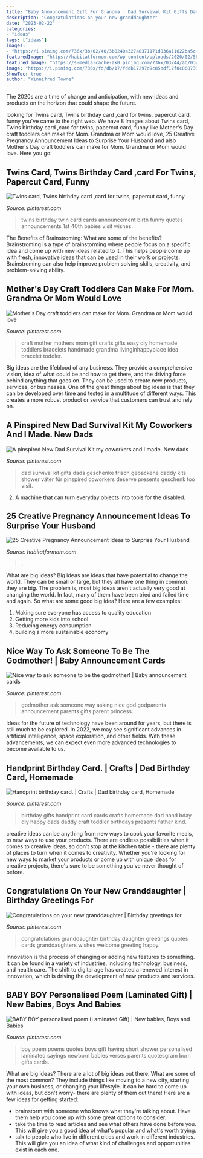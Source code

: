 ```yaml
---
title: "Baby Announcement Gift For Grandma : Dad Survival Kit Gifts Dads Geschenke Frisch Gebackene Daddy Kits Shower Väter Für Pinspired Coworkers Deserve Presents Geschenk Too Visit"
description: "Congratulations on your new granddaughter"
date: "2023-02-22"
categories:
- "ideas"
tags: ["ideas"]
images:
- "https://i.pinimg.com/736x/3b/02/40/3b0240a327a8371171d836a11622ba5c--twin-birth-announcements-twins-announcement-ideas.jpg"
featuredImage: "https://habitatformom.com/wp-content/uploads/2020/02/5607efdc0cb740b0dae51248589ba6f5-min-768x1024.jpg"
featured_image: "https://s-media-cache-ak0.pinimg.com/736x/03/44/ab/0344ab9d349eca2db7dab6e123492393.jpg"
image: "https://i.pinimg.com/736x/fd/db/17/fddb17297d9c85bdf12f0c8687339c3a.jpg"
ShowToc: true
author: "Winnifred Towne"
---
```



The 2020s are a time of change and anticipation, with new ideas and products on the horizon that could shape the future.

	

		
looking for Twins card, Twins birthday card ,card for twins, papercut card, funny you've came to the right web. We have 8 Images about Twins card, Twins birthday card ,card for twins, papercut card, funny like Mother&#039;s Day craft toddlers can make for Mom. Grandma or Mom would love, 25 Creative Pregnancy Announcement Ideas to Surprise Your Husband and also Mother&#039;s Day craft toddlers can make for Mom. Grandma or Mom would love. Here you go:
		
    
## Twins Card, Twins Birthday Card ,card For Twins, Papercut Card, Funny

<img loading=lazy src="https://i.pinimg.com/736x/3b/02/40/3b0240a327a8371171d836a11622ba5c--twin-birth-announcements-twins-announcement-ideas.jpg" onerror="this.onerror=null;this.src='https://tse2.mm.bing.net/th?id=OIP._55hVI6JCWDYR5uvd9HH7QHaJ4&amp;pid=15.1';" alt="Twins card, Twins birthday card ,card for twins, papercut card, funny">

_Source: pinterest.com_

>twins birthday twin card cards announcement birth funny quotes announcements 1st 40th babies visit wishes. 

	

The Benefits of Brainstroming: What are some of the benefits?
Brainstroming is a type of brainstorming where people focus on a specific idea and come up with new ideas related to it. This helps people come up with fresh, innovative ideas that can be used in their work or projects. Brainstroming can also help improve problem solving skills, creativity, and problem-solving ability.

    
## Mother&#039;s Day Craft Toddlers Can Make For Mom. Grandma Or Mom Would Love

<img loading=lazy src="https://i.pinimg.com/736x/fd/db/17/fddb17297d9c85bdf12f0c8687339c3a.jpg" onerror="this.onerror=null;this.src='https://tse2.mm.bing.net/th?id=OIP.ITPFh2AggsXKpYZ5uViH3QHaPH&amp;pid=15.1';" alt="Mother&#039;s Day craft toddlers can make for Mom. Grandma or Mom would love">

_Source: pinterest.com_

>craft mother mothers mom gift crafts gifts easy diy homemade toddlers bracelets handmade grandma livinginhappyplace idea bracelet toddler. 

	

Big ideas are the lifeblood of any business. They provide a comprehensive vision, idea of what could be and how to get there, and the driving force behind anything that goes on. They can be used to create new products, services, or businesses. One of the great things about big ideas is that they can be developed over time and tested in a multitude of different ways. This creates a more robust product or service that customers can trust and rely on.

    
## A Pinspired New Dad Survival Kit My Coworkers And I Made. New Dads

<img loading=lazy src="https://i.pinimg.com/736x/6f/b2/19/6fb2190c98534a1b0016ef454beb3075.jpg" onerror="this.onerror=null;this.src='https://tse3.mm.bing.net/th?id=OIP.VWxlOZp3IuxS8CGsAES39QHaJ3&amp;pid=15.1';" alt="A pinspired New Dad Survival Kit my coworkers and I made. New dads">

_Source: pinterest.com_

>dad survival kit gifts dads geschenke frisch gebackene daddy kits shower väter für pinspired coworkers deserve presents geschenk too visit. 

	

2. A machine that can turn everyday objects into tools for the disabled.

    
## 25 Creative Pregnancy Announcement Ideas To Surprise Your Husband

<img loading=lazy src="https://habitatformom.com/wp-content/uploads/2020/02/5607efdc0cb740b0dae51248589ba6f5-min-768x1024.jpg" onerror="this.onerror=null;this.src='https://tse3.mm.bing.net/th?id=OIP.l8WylTsVe9xC7vELgU4heQHaJ4&amp;pid=15.1';" alt="25 Creative Pregnancy Announcement Ideas to Surprise Your Husband">

_Source: habitatformom.com_

>. 

	

What are big ideas?
Big ideas are ideas that have potential to change the world. They can be small or large, but they all have one thing in common: they are big. The problem is, most big ideas aren't actually very good at changing the world. In fact, many of them have been tried and failed time and again. So what are some good big idea? Here are a few examples: 
1. Making sure everyone has access to quality education 
2. Getting more kids into school 
3. Reducing energy consumption 
4. building a more sustainable economy 

    
## Nice Way To Ask Someone To Be The Godmother! | Baby Announcement Cards

<img loading=lazy src="https://i.pinimg.com/originals/cb/41/ee/cb41eef20cbe8ff589e1c620567fa37d.jpg" onerror="this.onerror=null;this.src='https://tse1.mm.bing.net/th?id=OIP.HUj1MrYervFNxPfJKtEtCgHaJ4&amp;pid=15.1';" alt="Nice way to ask someone to be the godmother! | Baby announcement cards">

_Source: pinterest.com_

>godmother ask someone way asking nice god godparents announcement parents gifts parent princess. 

	

Ideas for the future of technology have been around for years, but there is still much to be explored. In 2022, we may see significant advances in artificial intelligence, space exploration, and other fields. With these advancements, we can expect even more advanced technologies to become available to us.

    
## Handprint Birthday Card. | Crafts | Dad Birthday Card, Homemade

<img loading=lazy src="https://i.pinimg.com/736x/02/12/a7/0212a76eb86944a9d2513e206e23196f--diy-handprint-gifts-birthday-handprint-art.jpg?b=t" onerror="this.onerror=null;this.src='https://tse2.mm.bing.net/th?id=OIP.kySq8Ri9F0l_spsRL6jxtgHaJr&amp;pid=15.1';" alt="Handprint birthday card. | Crafts | Dad birthday card, Homemade">

_Source: pinterest.com_

>birthday gifts handprint card cards crafts homemade dad hand bday diy happy dads daddy craft toddler birthdays presents father kind. 

	

creative ideas can be anything from new ways to cook your favorite meals, to new ways to use your products. There are endless possibilities when it comes to creative ideas, so don't stop at the kitchen table - there are plenty of places to turn when it comes to creativity. Whether you're looking for new ways to market your products or come up with unique ideas for creative projects, there's sure to be something you've never thought of before.

    
## Congratulations On Your New Granddaughter | Birthday Greetings For

<img loading=lazy src="https://i.pinimg.com/736x/c2/4c/4a/c24c4a99e5b320332695819c11443b72--congratulations-on-granddaughters.jpg" onerror="this.onerror=null;this.src='https://tse4.mm.bing.net/th?id=OIP.C9GN0qQGqxdlrigEnbt4hAHaKF&amp;pid=15.1';" alt="Congratulations on your new granddaughter | Birthday greetings for">

_Source: pinterest.com_

>congratulations granddaughter birthday daughter greetings quotes cards granddaughters wishes welcome greeting happy. 

	

Innovation is the process of changing or adding new features to something. It can be found in a variety of industries, including technology, business, and health care. The shift to digital age has created a renewed interest in innovation, which is driving the development of new products and services.

    
## BABY BOY Personalised Poem (Laminated Gift) | New Babies, Boys And Babies

<img loading=lazy src="https://s-media-cache-ak0.pinimg.com/736x/03/44/ab/0344ab9d349eca2db7dab6e123492393.jpg" onerror="this.onerror=null;this.src='https://tse2.mm.bing.net/th?id=OIP.Tu4yuRXwXz8NueZ6mZbNyAAAAA&amp;pid=15.1';" alt="BABY BOY personalised poem (Laminated Gift) | New babies, Boys and Babies">

_Source: pinterest.com_

>boy poem poems quotes boys gift having short shower personalised laminated sayings newborn babies verses parents quotesgram born gifts cards. 

	

What are big ideas?
There are a lot of big ideas out there. What are some of the most common? They include things like moving to a new city, starting your own business, or changing your lifestyle. It can be hard to come up with ideas, but don't worry- there are plenty of them out there! Here are a few ideas for getting started: 
- brainstorm with someone who knows what they're talking about. Have them help you come up with some great options to consider. 
- take the time to read articles and see what others have done before you. This will give you a good idea of what's popular and what's worth trying. 
- talk to people who live in different cities and work in different industries. This will give you an idea of what kind of challenges and opportunities exist in each one.

